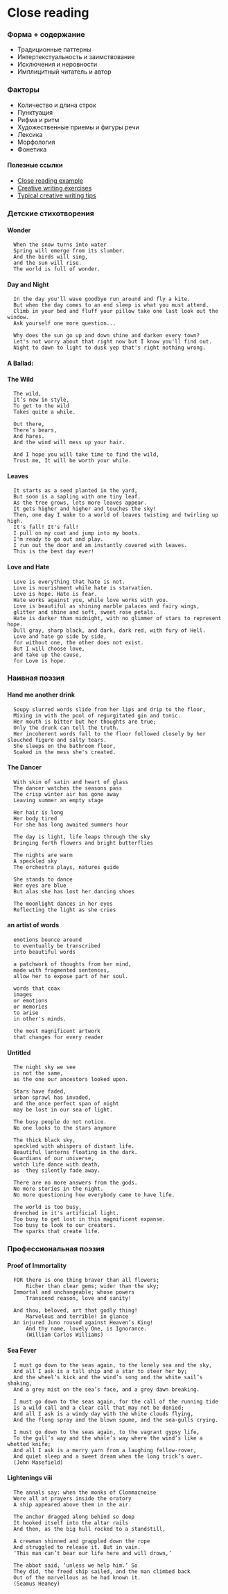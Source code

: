 # Close reading

### Форма + содержание

* Традиционные паттерны 
* Интертекстуальность и заимствование
* Исключения и неровности
* Имплицитный читатель и автор

### Факторы
  * Количество и длина строк
  * Пунктуация
  * Рифма и ритм
  * Художественные приемы и фигуры речи
  * Лексика
  * Морфология
  * Фонетика
  
#### Полезные ссылки
 * [Close reading example](https://owl.purdue.edu/owl/subject_specific_writing/writing_in_literature/poetry_close_reading.html)
 * [Creative writing exercises](https://owl.purdue.edu/owl/subject_specific_writing/creative_writing/poetry_writing/poetry_invention_exercises.html)
 * [Typical creative writing tips](https://www.theschoolrun.com/bringing-creative-writing-to-life)
 
### Детские стихотворения

#### Wonder
      When the snow turns into water
      Spring will emerge from its slumber.
      And the birds will sing,
      and the sun will rise.
      The world is full of wonder.
#### Day and Night
      In the day you'll wave goodbye run around and fly a kite.
      But when the day comes to an end sleep is what you must attend.
      Climb in your bed and fluff your pillow take one last look out the window.
      Ask yourself one more question...

      Why does the sun go up and down shine and darken every town?
      Let's not worry about that right now but I know you'll find out.
      Night to dawn to light to dusk yep that's right nothing wrong.
#### A Ballad:
#### The Wild
      The wild,
      It’s new in style,
      To get to the wild 
      Takes quite a while.

      Out there,
      There’s bears,
      And hares.
      And the wind will mess up your hair.

      And I hope you will take time to find the wild,
      Trust me, It will be worth your while.
#### Leaves
      It starts as a seed planted in the yard,
      But soon is a sapling with one tiny leaf.
      As the tree grows, lots more leaves appear.
      It gets higher and higher and touches the sky!
      Then, one day I wake to a world of leaves twisting and twirling up high.
      It's fall! It's fall!
      I pull on my coat and jump into my boots.
      I'm ready to go out and play.
      I run out the door and am instantly covered with leaves.
      This is the best day ever!
#### Love and Hate
      Love is everything that hate is not.
      Love is nourishment while hate is starvation.
      Love is hope. Hate is fear.
      Hate works against you, while love works with you.
      Love is beautiful as shining marble palaces and fairy wings,
      glitter and shine and soft, sweet rose petals.
      Hate is darker than midnight, with no glimmer of stars to represent hope.
      Dull gray, sharp black, and dark, dark red, with fury of Hell.
      Love and hate go side by side,
      for without one, the other does not exist.
      But I will choose love,
      and take up the cause,
      for Love is hope.
 
 ### Наивная поэзия
 
 #### Hand me another drink
      Soupy slurred words slide from her lips and drip to the floor,
      Mixing in with the pool of regurgitated gin and tonic.
      Her mouth is bitter but her thoughts are true;
      Only the drunk can tell the truth.
      Her incoherent words fall to the floor followed closely by her slouched figure and salty tears.
      She sleeps on the bathroom floor,
      Soaked in the mess she's created.
 #### The Dancer
      With skin of satin and heart of glass 
      The dancer watches the seasons pass
      The crisp winter air has gone away
      Leaving summer an empty stage

      Her hair is long 
      Her body tired
      For she has long awaited summers hour

      The day is light, life leaps through the sky
      Bringing forth flowers and bright butterflies

      The nights are warm 
      A speckled sky
      The orchestra plays, natures guide

      She stands to dance
      Her eyes are blue
      But alas she has lost her dancing shoes 

      The moonlight dances in her eyes
      Reflecting the light as she cries
#### an artist of words
      emotions bounce around
      to eventually be transcribed 
      into beautiful words

      a patchwork of thoughts from her mind, 
      made with fragmented sentences, 
      allow her to expose part of her soul.

      words that coax
      images 
      or emotions
      or memories
      to arise
      in other's minds.

      the most magnificent artwork
      that changes for every reader
#### Untitled
      The night sky we see
      is not the same,
      as the one our ancestors looked upon.

      Stars have faded,
      urban sprawl has invaded,
      and the once perfect span of night
      may be lost in our sea of light.

      The busy people do not notice.
      No one looks to the stars anymore

      The thick black sky,
      speckled with whispers of distant life.
      Beautiful lanterns floating in the dark.
      Guardians of our universe, 
      watch life dance with death,
      as  they silently fade away.

      There are no more answers from the gods.
      No more stories in the night.
      No more questioning how everybody came to have life.

      The world is too busy,
      drenched in it's artificial light.
      Too busy to get lost in this magnificent expanse.
      Too busy to look to our creators.
      The sparks that create life.
 
### Профессиональная поэзия
 
#### Proof of Immortality
      FOR there is one thing braver than all flowers;	
          Richer than clear gems; wider than the sky;	
      Immortal and unchangeable; whose powers	
          Transcend reason, love and sanity!	

      And thou, beloved, art that godly thing!	        
          Marvelous and terrible! in glance	
      An injured Juno roused against Heaven’s King!	
          And thy name, lovely One, is Ignorance.	
          (William Carlos Williams)
#### Sea Fever
      I must go down to the seas again, to the lonely sea and the sky,
      And all I ask is a tall ship and a star to steer her by;
      And the wheel’s kick and the wind’s song and the white sail’s shaking,
      And a grey mist on the sea’s face, and a grey dawn breaking.

      I must go down to the seas again, for the call of the running tide
      Is a wild call and a clear call that may not be denied; 
      And all I ask is a windy day with the white clouds flying,
      And the flung spray and the blown spume, and the sea-gulls crying.

      I must go down to the seas again, to the vagrant gypsy life,
      To the gull’s way and the whale’s way where the wind’s like a whetted knife;
      And all I ask is a merry yarn from a laughing fellow-rover,
      And quiet sleep and a sweet dream when the long trick’s over.
      (John Masefield)
#### Lightenings viii
      The annals say: when the monks of Clonmacnoise
      Were all at prayers inside the oratory
      A ship appeared above them in the air.

      The anchor dragged along behind so deep
      It hooked itself into the altar rails
      And then, as the big hull rocked to a standstill,

      A crewman shinned and grappled down the rope
      And struggled to release it. But in vain.
      ‘This man can’t bear our life here and will drown,’

      The abbot said, ‘unless we help him.’ So
      They did, the freed ship sailed, and the man climbed back
      Out of the marvellous as he had known it.
      (Seamus Heaney)
      
